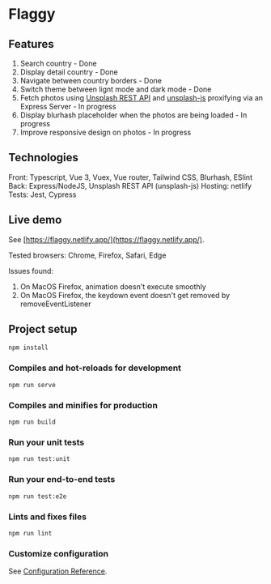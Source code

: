 # Flaggy

## Features
1. Search country - Done
2. Display detail country - Done
3. Navigate between country borders - Done
4. Switch theme between lignt mode and dark mode - Done
5. Fetch photos using [Unsplash REST API](https://unsplash.com/documentation) and [unsplash-js](https://github.com/unsplash/unsplash-js) proxifying via an Express Server - In progress
6. Display blurhash placeholder when the photos are being loaded - In progress
7. Improve responsive design on photos - In progress

## Technologies
Front: Typescript, Vue 3, Vuex, Vue router, Tailwind CSS, Blurhash, ESlint
Back: Express/NodeJS, Unsplash REST API (unsplash-js)
Hosting: netlify
Tests: Jest, Cypress

## Live demo
See [https://flaggy.netlify.app/](https://flaggy.netlify.app/).

Tested browsers: Chrome, Firefox, Safari, Edge

Issues found:
  1. On MacOS Firefox, animation doesn't execute smoothly
  2. On MacOS Firefox, the keydown event doesn't get removed by removeEventListener

## Project setup
```
npm install
```

### Compiles and hot-reloads for development
```
npm run serve
```

### Compiles and minifies for production
```
npm run build
```

### Run your unit tests
```
npm run test:unit
```

### Run your end-to-end tests
```
npm run test:e2e
```

### Lints and fixes files
```
npm run lint
```

### Customize configuration
See [Configuration Reference](https://cli.vuejs.org/config/).
